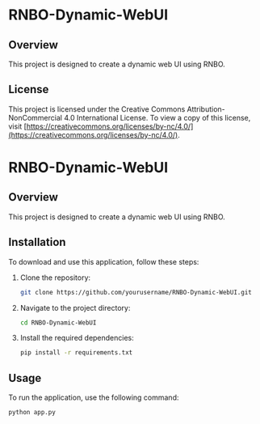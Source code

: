# RNBO-Dynamic-WebUI

## Overview
This project is designed to create a dynamic web UI using RNBO.

## License
This project is licensed under the Creative Commons Attribution-NonCommercial 4.0 International License. To view a copy of this license, visit [https://creativecommons.org/licenses/by-nc/4.0/](https://creativecommons.org/licenses/by-nc/4.0/).

# RNBO-Dynamic-WebUI

## Overview
This project is designed to create a dynamic web UI using RNBO.

## Installation
To download and use this application, follow these steps:

1. Clone the repository:
    ```sh
    git clone https://github.com/yourusername/RNBO-Dynamic-WebUI.git
    ```
2. Navigate to the project directory:
    ```sh
    cd RNBO-Dynamic-WebUI
    ```
3. Install the required dependencies:
    ```sh
    pip install -r requirements.txt
    ```

## Usage
To run the application, use the following command:
```sh
python app.py
